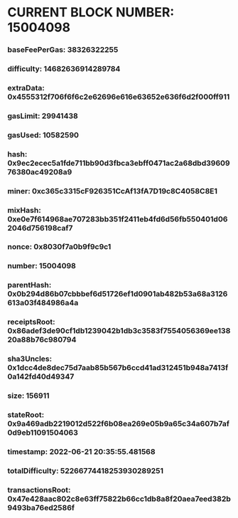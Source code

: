 # CURRENT BLOCK NUMBER: 15004098

### baseFeePerGas: 38326322255
### difficulty: 14682636914289784
### extraData: 0x4555312f706f6f6c2e62696e616e63652e636f6d2f000ff911
### gasLimit: 29941438
### gasUsed: 10582590
### hash: 0x9ec2ecec5a1fde711bb90d3fbca3ebff0471ac2a68dbd3960976380ac49208a9
### miner: 0xc365c3315cF926351CcAf13fA7D19c8C4058C8E1
### mixHash: 0xe0e7f614968ae707283bb351f2411eb4fd6d56fb550401d062046d756198caf7
### nonce: 0x8030f7a0b9f9c9c1
### number: 15004098
### parentHash: 0x0b294d86b07cbbbef6d51726ef1d0901ab482b53a68a3126613a03f484986a4a
### receiptsRoot: 0x86adef3de90cf1db1239042b1db3c3583f7554056369ee13820a88b76c980794
### sha3Uncles: 0x1dcc4de8dec75d7aab85b567b6ccd41ad312451b948a7413f0a142fd40d49347
### size: 156911
### stateRoot: 0x9a469adb2219012d522f6b08ea269e05b9a65c34a607b7af0d9eb11091504063
### timestamp: 2022-06-21 20:35:55.481568
### totalDifficulty: 52266774418253930289251
### transactionsRoot: 0x47e428aac802c8e63ff75822b66cc1db8a8f20aea7eed382b9493ba76ed2586f
